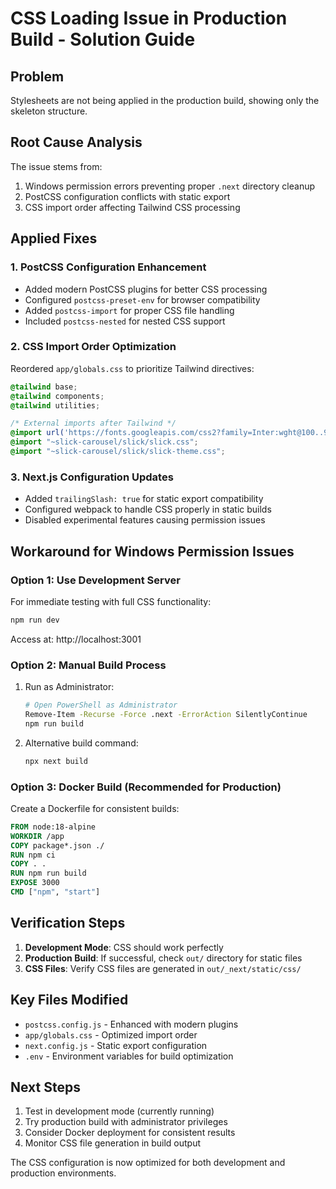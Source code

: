 # CSS Loading Issue in Production Build - Solution Guide

## Problem
Stylesheets are not being applied in the production build, showing only the skeleton structure.

## Root Cause Analysis
The issue stems from:
1. Windows permission errors preventing proper `.next` directory cleanup
2. PostCSS configuration conflicts with static export
3. CSS import order affecting Tailwind CSS processing

## Applied Fixes

### 1. PostCSS Configuration Enhancement
- Added modern PostCSS plugins for better CSS processing
- Configured `postcss-preset-env` for browser compatibility
- Added `postcss-import` for proper CSS file handling
- Included `postcss-nested` for nested CSS support

### 2. CSS Import Order Optimization
Reordered `app/globals.css` to prioritize Tailwind directives:
```css
@tailwind base;
@tailwind components;
@tailwind utilities;

/* External imports after Tailwind */
@import url('https://fonts.googleapis.com/css2?family=Inter:wght@100..900&display=swap');
@import "~slick-carousel/slick/slick.css";
@import "~slick-carousel/slick/slick-theme.css";
```

### 3. Next.js Configuration Updates
- Added `trailingSlash: true` for static export compatibility
- Configured webpack to handle CSS properly in static builds
- Disabled experimental features causing permission issues

## Workaround for Windows Permission Issues

### Option 1: Use Development Server
For immediate testing with full CSS functionality:
```bash
npm run dev
```
Access at: http://localhost:3001

### Option 2: Manual Build Process
1. Run as Administrator:
   ```bash
   # Open PowerShell as Administrator
   Remove-Item -Recurse -Force .next -ErrorAction SilentlyContinue
   npm run build
   ```

2. Alternative build command:
   ```bash
   npx next build
   ```

### Option 3: Docker Build (Recommended for Production)
Create a Dockerfile for consistent builds:
```dockerfile
FROM node:18-alpine
WORKDIR /app
COPY package*.json ./
RUN npm ci
COPY . .
RUN npm run build
EXPOSE 3000
CMD ["npm", "start"]
```

## Verification Steps

1. **Development Mode**: CSS should work perfectly
2. **Production Build**: If successful, check `out/` directory for static files
3. **CSS Files**: Verify CSS files are generated in `out/_next/static/css/`

## Key Files Modified

- `postcss.config.js` - Enhanced with modern plugins
- `app/globals.css` - Optimized import order
- `next.config.js` - Static export configuration
- `.env` - Environment variables for build optimization

## Next Steps

1. Test in development mode (currently running)
2. Try production build with administrator privileges
3. Consider Docker deployment for consistent results
4. Monitor CSS file generation in build output

The CSS configuration is now optimized for both development and production environments.